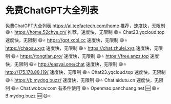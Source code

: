 # 免费ChatGPT大全列表
免费ChatGPT大全列表
https://ai.teefactech.com/home  推荐，速度快，无限制	😄⭐
https://home.52chye.cn/	推荐，速度快，无限制	😄⭐
Chat23.yqcloud.top	速度快，无限制	😄⭐
https://gpt.xcbl.cc	速度快，无限制	😄⭐
https://chaosu.xyz	速度快，无限制	😄⭐
https://chat.zhulei.xyz	速度快，无限制	😄⭐
https://tongtian.pro/	速度快，无限制	😄⭐
https://free.anzz.top	速度快，无限制	😄⭐
http://easyai.one/chat	速度快，无限制	😄⭐
http://175.178.88.119/	速度快，无限制	😄⭐
Chat23.yqcloud.top	速度快，无限制	😄⭐
https://b.mydog.buzz/	速度快，无限制	😄⭐
Chat.aidutu.cn	速度快，无限制	😄⭐
Chat.wobcw.com	有条件使用	😄⭐
Openmao.panchuang.net		🆕 😄⭐
B.mydog.buzz		🆕 😄⭐